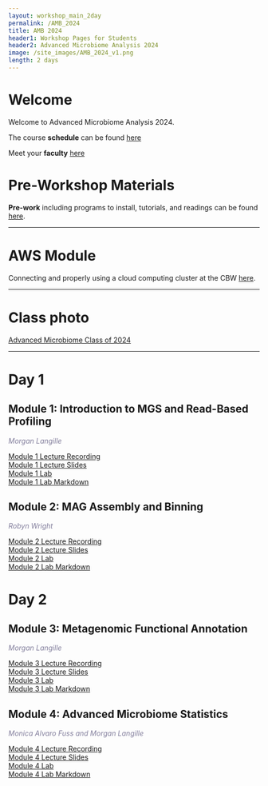 ```yaml
---
layout: workshop_main_2day
permalink: /AMB_2024
title: AMB 2024
header1: Workshop Pages for Students
header2: Advanced Microbiome Analysis 2024
image: /site_images/AMB_2024_v1.png
length: 2 days
---
```


# Welcome <a id="welcome"></a>

Welcome to Advanced Microbiome Analysis 2024.  

The course **schedule** can be found [here](https://bioinformaticsdotca.github.io/AMB_2024_schedule)

Meet your **faculty** [here](https://drive.google.com/file/d/1JZOkzeXLfJtE3R5qJSg4O8m6kVpzdamZ/view?usp=sharing)

# Pre-Workshop Materials <a id="preworkshop"></a>

**Pre-work** including programs to install, tutorials, and readings can be found [here](https://forms.gle/xymhx8dD65BE2noU8).

***

# AWS Module <a id="preworkshop"></a>

Connecting and properly using a cloud computing cluster at the CBW [here](/BMB_2024_AWSUNIX).  

***

# Class photo

[Advanced Microbiome Class of 2024](https://drive.google.com/file/d/1hSTLDnma51X0khtpHhPGJUdThp0lmU2G/view?usp=sharing)  

***

# Day 1 <a id="day1"></a>

##  Module 1: Introduction to MGS and Read-Based Profiling

*<font color="#827e9c">Morgan Langille</font>*  

[Module 1 Lecture Recording](https://youtu.be/G9bwmZ0IPAE?si=NS1w-YjW96Kmm0-6)  
[Module 1 Lecture Slides](https://drive.google.com/file/d/1jdx8_ni10RQZepJNOmIVrSOvdx5DyseC/view?usp=sharing)  
[Module 1 Lab](/AMB_2024_module1)  
[Module 1 Lab Markdown](https://drive.google.com/file/d/1dAbP9Dr0p8SAjFalngxg2NhkXqdbJcAD/view?usp=sharing)

##  Module 2: MAG Assembly and Binning

*<font color="#827e9c">Robyn Wright</font>*  

[Module 2 Lecture Recording](https://youtu.be/g_ZpIyp9hAI?si=j_uaR-DqQMS2pE4L)  
[Module 2 Lecture Slides](https://drive.google.com/file/d/1YpNeCh1L7w0-Kcdh6O1K9O6wA8_B3-Vv/view?usp=sharing)  
[Module 2 Lab](/AMB_2024_module2)  
[Module 2 Lab Markdown](https://drive.google.com/file/d/1O57dU0zM5w5iTOrhcMF5XZtjNC-M9UKQ/view?usp=sharing)

# Day 2 <a id="day2"></a>

##  Module 3: Metagenomic Functional Annotation

*<font color="#827e9c">Morgan Langille</font>*  

[Module 3 Lecture Recording](https://youtu.be/Zun7Iv-ASCk)    
[Module 3 Lecture Slides](https://drive.google.com/file/d/1Omvxp4bSEfVcqK_5VHGX2nYwU8067d_R/view?usp=sharing)  
[Module 3 Lab](/AMB_2024_module3)  
[Module 3 Lab Markdown](https://drive.google.com/file/d/1z6THLA0MfM5rB9POvRc-OS3uiq8eKa04/view?usp=sharing)  

##  Module 4: Advanced Microbiome Statistics

*<font color="#827e9c">Monica Alvaro Fuss and Morgan Langille</font>*  

[Module 4 Lecture Recording](https://youtu.be/-QEMDJ8pkJg)  
[Module 4 Lecture Slides](https://drive.google.com/file/d/12KldaimsQyMwOzFy2e3SegxpPs6iLq6_/view?usp=sharing)  
[Module 4 Lab](/AMB_2024_module4)  
[Module 4 Lab Markdown](https://drive.google.com/file/d/1OYsVDoy2ionVtz0SvtALZWQQzCl9PA_T/view?usp=sharing)   